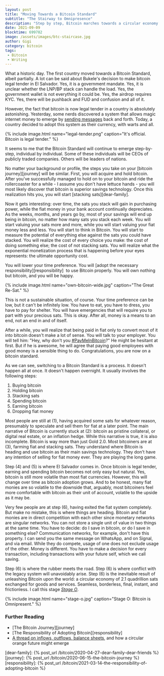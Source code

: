 ```yaml
---
layout: post
title: "Moving Towards a Bitcoin Standard"
subtitle: "The Stairway to Omnipresence"
description: "Step by step, Bitcoin marches towards a circular economy."
date: 2021-09-09
blocktime: 699782
image: /assets/images/btc-staircase.jpg
author: Gigi
category: bitcoin
tags:
 - Bitcoin
 - Writing
---
```


What a historic day. The first country moved towards a Bitcoin Standard,
albeit partially. A lot can be said about Bukele\'s decision to make
bitcoin legal tender in El Salvador. Yes, it is a government mandate.
Yes, it is unclear whether the LNP/BP stack can handle the load. Yes,
the government wallet is not everything it could be. Yes, the airdrop
requires KYC. Yes, there will be pushback and FUD and confusion and all
of it.

However, the fact that bitcoin is now legal tender in a country is
absolutely astonishing. Yesterday, some nerds discovered a system that
allows magic internet money to emerge by [sending
messages](https://dergigi.com/2021/08/02/implications-of-outlawing-bitcoin/) back
and forth. Today, a country decided to adopt this system as their
currency, with warts and all.

{% include image.html name="legal-tender.png" caption="It's official. Bitcoin is legal tender." %}

It seems to me that the Bitcoin Standard will continue to emerge
step-by-step, individual by individual. Some of these individuals will
be CEOs of publicly traded companies. Others will be leaders of nations.

No matter your background or profile, the steps you take on your
[bitcoin journey][journey] will be
similar. First, you will acquire and hold bitcoin. After you\'ve
successfully managed to hold on to your bitcoin and ride the
rollercoaster for a while - I assume you don\'t have lettuce hands - you
will most likely discover that bitcoin is superior savings technology.
Once this realization hits you, you will start [stacking sats][dear-family]. 

Now it gets interesting: over time, the sats you stack will gain in
purchasing power, while the fiat money in your bank account continually
depreciates. As the weeks, months, and years go by, most of your savings
will end up being in bitcoin, no matter how many sats you stack each
week. You will start valuing your sats more and more, while you will
start valuing your fiat money less and less. You will start to think in
Bitcoin. You will start to measure the potential of everything else
against the sats you could have stacked. You will realize the cost of
every choice you make: the cost of doing something else; the cost of not
stacking sats. You will realize what the exponential monetization
process that is happening before your eyes represents: the ultimate
opportunity cost.

You will lower your time preference. You will
[adopt the necessary responsibility][responsibility]  to use Bitcoin properly.
You will own nothing but bitcoin, and you will be happy.

{% include image.html name="own-bitcoin-wide.jpg" caption="The Great Re-Sat." %}

This is not a sustainable situation, of course. Your time preference can
be low, but it can\'t be infinitely low. You have to eat, you have to
dress, you have to pay for shelter. You will have emergencies that will
require you to part with your precious sats. This is okay. After all,
money is a means to an end, not an end in and of itself. 

After a while, you will realize that being paid in fiat only to convert
most of it into bitcoin doesn\'t make a lot of sense. You will talk to
your employer. You will tell him: \"Hey, why don\'t
you [#PayMeInBitcoin](https://twitter.com/hashtag/PayMeInBitcoin)?\" He
might be hesitant at first. But if he is awesome, he will agree that
paying good employees with good money is a sensible thing to do.
Congratulations, you are now on a bitcoin standard.

As we can see, switching to a Bitcoin Standard is a process. It doesn\'t
happen all at once. It doesn\'t happen overnight. It usually involves
the following steps:

1.  Buying bitcoin
2.  Holding bitcoin
3.  Stacking sats
4.  Spending bitcoin
5.  Earning bitcoin
6.  Dropping fiat money

Most people are still at (1), having acquired some sats for whatever
reason, presumably to speculate and sell them for fiat at a later point.
The main narrative of Bitcoin is currently stuck at (2): bitcoin as
pristine collateral, or digital real estate, or an inflation hedge.
While this narrative is true, it is also incomplete. Bitcoin is way more
than just Gold 2.0. Most bitcoiners are at (3), farming fiat and
stacking sats. They understand where Bitcoin is heading and use bitcoin
as their main savings technology. They don\'t have any intention of
selling for fiat money ever. They are playing the long game.

Step (4) and (5) is where El Salvador comes in. Once bitcoin is legal
tender, earning and spending bitcoin becomes not only easy but natural.
Yes, bitcoin is still more volatile than most fiat currencies. However,
this will change over time as bitcoin adoption grows. And to be honest,
many fiat monies are so volatile to the downside that, arguably, most
bitcoiners feel more comfortable with bitcoin as their unit of account,
volatile to the upside as it may be.

Very few people are at step (6), having exited the fiat system
completely. But make no mistake, this is where things are heading.
Bitcoin and fiat monies are in direct competition with each other since
monetary networks are singular networks. You can not store a single unit
of value in two things at the same time. You have to decide: do I save
in bitcoin, or do I save in something else? Communication networks, for
example, don\'t have this property. I can send you the same message on
WhatsApp, and on Signal, and via email. While they do compete, usage of
one does not exclude usage of the other. Money is different. You have to
make a decision for every transaction, including transactions with your
future self, which we call saving. 

Step (6) is where the rubber meets the road. Step (6) is where conflict
with the legacy system will unavoidably arise. Step (6) is the
inevitable result of unleashing Bitcoin upon the world: a circular
economy of 2.1 quadrillion sats exchanged for goods and services.
Seamless, borderless, final, instant, and frictionless. I call this
stage [*Stage
O*](https://twitter.com/dergigi/status/1307397225748795393?s=20).

{% include image.html name="stage-o.jpg" caption="Stage O: Bitcoin is Omnipresent." %}


### Further Reading
* [The Bitcoin Journey][journey]
* [The Responsibility of Adopting Bitcoin][responsibility]
* [A thread on inflows, outflows, balance sheets][thread], and how a circular orange future might emerge

[thread]: https://twitter.com/dergigi/status/1307397137572007939?s=20

[dear-family]: {% post_url /bitcoin/2020-04-27-dear-family-dear-friends %}
[journey]: {% post_url /bitcoin/2020-06-15-the-bitcoin-journey %}
[responsibility]: {% post_url /bitcoin/2021-03-14-the-responsibility-of-adopting-bitcoin %}

